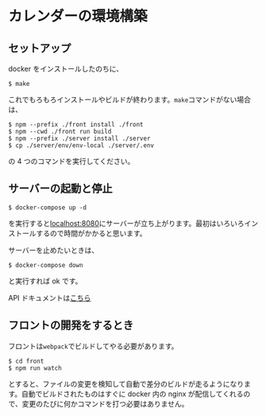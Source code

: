 # カレンダーの環境構築

## セットアップ

docker をインストールしたのちに、

```shell
$ make
```

これでもろもろインストールやビルドが終わります。`make`コマンドがない場合は、

```shell
$ npm --prefix ./front install ./front
$ npm --cwd ./front run build
$ npm --prefix ./server install ./server
$ cp ./server/env/env-local ./server/.env
```

の 4 つのコマンドを実行してください。

## サーバーの起動と停止

```shell
$ docker-compose up -d
```

を実行すると[localhost:8080]()にサーバーが立ち上がります。最初はいろいろインストールするので時間がかかると思います。

サーバーを止めたいときは、

```shell
$ docker-compose down
```

と実行すれば ok です。

API ドキュメントは[こちら](./server/README.md)

## フロントの開発をするとき

フロントは`webpack`でビルドしてやる必要があります。

```shell
$ cd front
$ npm run watch
```

とすると、ファイルの変更を検知して自動で差分のビルドが走るようになります。自動でビルドされたものはすぐに docker 内の nginx が配信してくれるので、変更のたびに何かコマンドを打つ必要はありません。
